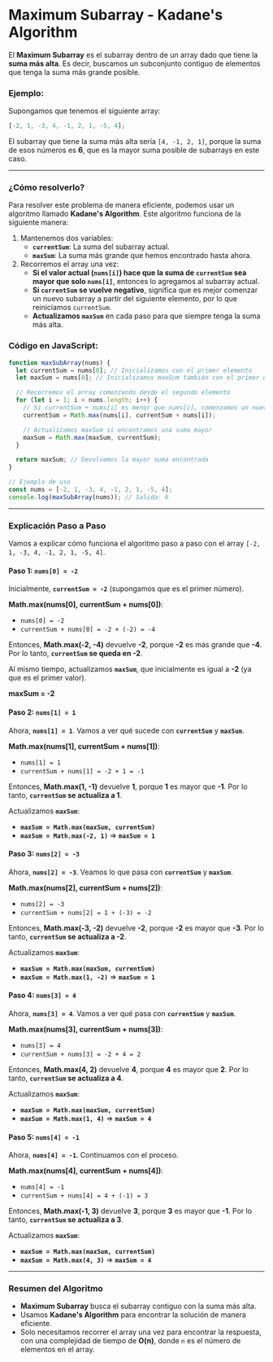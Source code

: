 # Maximum Subarray - Kadane's Algorithm

El **Maximum Subarray** es el subarray dentro de un array dado que tiene la **suma más alta**. Es decir, buscamos un subconjunto contiguo de elementos que tenga la suma más grande posible.

### Ejemplo:

Supongamos que tenemos el siguiente array:

```javascript
[-2, 1, -3, 4, -1, 2, 1, -5, 4];
```

El subarray que tiene la suma más alta sería `[4, -1, 2, 1]`, porque la suma de esos números es **6**, que es la mayor suma posible de subarrays en este caso.

---

### ¿Cómo resolverlo?

Para resolver este problema de manera eficiente, podemos usar un algoritmo llamado **Kadane's Algorithm**. Este algoritmo funciona de la siguiente manera:

1. Mantenemos dos variables:
   - **`currentSum`**: La suma del subarray actual.
   - **`maxSum`**: La suma más grande que hemos encontrado hasta ahora.
2. Recorremos el array una vez:
   - **Si el valor actual (`nums[i]`) hace que la suma de `currentSum` sea mayor que solo `nums[i]`**, entonces lo agregamos al subarray actual.
   - **Si `currentSum` se vuelve negativo**, significa que es mejor comenzar un nuevo subarray a partir del siguiente elemento, por lo que reiniciamos `currentSum`.
   - **Actualizamos `maxSum`** en cada paso para que siempre tenga la suma más alta.

### Código en JavaScript:

```javascript
function maxSubArray(nums) {
  let currentSum = nums[0]; // Inicializamos con el primer elemento
  let maxSum = nums[0]; // Inicializamos maxSum también con el primer elemento

  // Recorremos el array comenzando desde el segundo elemento
  for (let i = 1; i < nums.length; i++) {
    // Si currentSum + nums[i] es menor que nums[i], comenzamos un nuevo subarray
    currentSum = Math.max(nums[i], currentSum + nums[i]);

    // Actualizamos maxSum si encontramos una suma mayor
    maxSum = Math.max(maxSum, currentSum);
  }

  return maxSum; // Devolvemos la mayor suma encontrada
}

// Ejemplo de uso
const nums = [-2, 1, -3, 4, -1, 2, 1, -5, 4];
console.log(maxSubArray(nums)); // Salida: 6
```

---

### Explicación Paso a Paso

Vamos a explicar cómo funciona el algoritmo paso a paso con el array `[-2, 1, -3, 4, -1, 2, 1, -5, 4]`.

#### Paso 1: `nums[0] = -2`

Inicialmente, **`currentSum = -2`** (supongamos que es el primer número).

**Math.max(nums[0], currentSum + nums[0])**:

- `nums[0] = -2`
- `currentSum + nums[0] = -2 + (-2) = -4`

Entonces, **Math.max(-2, -4)** devuelve **-2**, porque **-2** es más grande que **-4**. Por lo tanto, **`currentSum` se queda en -2**.

Al mismo tiempo, actualizamos **`maxSum`**, que inicialmente es igual a **-2** (ya que es el primer valor).

**maxSum = -2**

#### Paso 2: `nums[1] = 1`

Ahora, **`nums[1] = 1`**. Vamos a ver qué sucede con **`currentSum`** y **`maxSum`**.

**Math.max(nums[1], currentSum + nums[1])**:

- `nums[1] = 1`
- `currentSum + nums[1] = -2 + 1 = -1`

Entonces, **Math.max(1, -1)** devuelve **1**, porque **1** es mayor que **-1**. Por lo tanto, **`currentSum` se actualiza a 1**.

Actualizamos **`maxSum`**:

- **`maxSum = Math.max(maxSum, currentSum)`**
- **`maxSum = Math.max(-2, 1)`** => **`maxSum = 1`**

#### Paso 3: `nums[2] = -3`

Ahora, **`nums[2] = -3`**. Veamos lo que pasa con **`currentSum`** y **`maxSum`**.

**Math.max(nums[2], currentSum + nums[2])**:

- `nums[2] = -3`
- `currentSum + nums[2] = 1 + (-3) = -2`

Entonces, **Math.max(-3, -2)** devuelve **-2**, porque **-2** es mayor que **-3**. Por lo tanto, **`currentSum` se actualiza a -2**.

Actualizamos **`maxSum`**:

- **`maxSum = Math.max(maxSum, currentSum)`**
- **`maxSum = Math.max(1, -2)`** => **`maxSum = 1`**

#### Paso 4: `nums[3] = 4`

Ahora, **`nums[3] = 4`**. Vamos a ver qué pasa con **`currentSum`** y **`maxSum`**.

**Math.max(nums[3], currentSum + nums[3])**:

- `nums[3] = 4`
- `currentSum + nums[3] = -2 + 4 = 2`

Entonces, **Math.max(4, 2)** devuelve **4**, porque **4** es mayor que **2**. Por lo tanto, **`currentSum` se actualiza a 4**.

Actualizamos **`maxSum`**:

- **`maxSum = Math.max(maxSum, currentSum)`**
- **`maxSum = Math.max(1, 4)`** => **`maxSum = 4`**

#### Paso 5: `nums[4] = -1`

Ahora, **`nums[4] = -1`**. Continuamos con el proceso.

**Math.max(nums[4], currentSum + nums[4])**:

- `nums[4] = -1`
- `currentSum + nums[4] = 4 + (-1) = 3`

Entonces, **Math.max(-1, 3)** devuelve **3**, porque **3** es mayor que **-1**. Por lo tanto, **`currentSum` se actualiza a 3**.

Actualizamos **`maxSum`**:

- **`maxSum = Math.max(maxSum, currentSum)`**
- **`maxSum = Math.max(4, 3)`** => **`maxSum = 4`**

---

### Resumen del Algoritmo

- **Maximum Subarray** busca el subarray contiguo con la suma más alta.
- Usamos **Kadane's Algorithm** para encontrar la solución de manera eficiente.
- Solo necesitamos recorrer el array una vez para encontrar la respuesta, con una complejidad de tiempo de **O(n)**, donde `n` es el número de elementos en el array.
